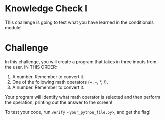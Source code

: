 # Knowledge Check I

This challenge is going to test what you have learned in the conditionals module!

# Challenge 

In this challenge, you will create a program that takes in three inputs from the user, IN THIS ORDER:
1. A number. Remember to convert it.
2. One of the following math operators (+, -, \*, /).
3. A number. Remember to convert it.

Your program will identify what math operator is selected and then perform the operation, printing out the answer to the screen!

To test your code, run `verify <your_python_file.py>`, and get the flag!
